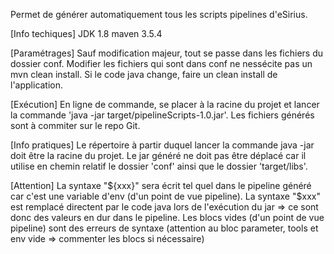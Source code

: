 Permet de générer automatiquement tous les scripts pipelines d'eSirius.

[Info techiques]
JDK 1.8
maven 3.5.4

[Paramétrages]
Sauf modification majeur, tout se passe dans les fichiers du dossier conf.
Modifier les fichiers qui sont dans conf ne nessécite pas un mvn clean install.
Si le code java change, faire un clean install de l'application.

[Exécution]
En ligne de commande, se placer à la racine du projet et lancer la commande 'java -jar target/pipelineScripts-1.0.jar'.
Les fichiers générés sont à commiter sur le repo Git.

[Info pratiques]
Le répertoire à partir duquel lancer la commande java -jar doit être la racine du projet.
Le jar généré ne doit pas être déplacé car il utilise en chemin relatif le dossier 'conf' ainsi que le dossier 'target/libs'.

[Attention]
La syntaxe "${xxx}" sera écrit tel quel dans le pipeline généré car c'est une variable d'env (d'un point de vue pipeline).
La syntaxe "$xxx" est remplacé directent par le code java lors de l'exécution du jar => ce sont donc des valeurs en dur dans le pipeline.
Les blocs vides (d'un point de vue pipeline) sont des erreurs de syntaxe (attention au bloc parameter, tools et env vide => commenter les blocs si nécessaire)